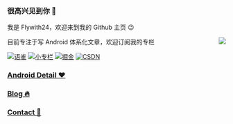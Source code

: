 ### 很高兴见到你 👋


我是 Flywith24，欢迎来到我的 Github 主页 😉

<img align="right" src="https://github-readme-stats.vercel.app/api?username=Flywith24&count_private=true&show_icons=true&hide=prs&hide_title=true"/>

目前专注于写 Android 体系化文章，欢迎订阅我的专栏

[![语雀](https://cdn.jsdelivr.net/gh/Flywith24/Album/img/20201216140802.png)](https://www.yuque.com/flywith24)
[![小专栏](https://cdn.jsdelivr.net/gh/Flywith24/Album/img/20201216142050.png)](https://xiaozhuanlan.com/detail)
[![掘金](https://cdn.jsdelivr.net/gh/Flywith24/Album/img/20201216141123.png)](https://juejin.cn/user/219558054476792/posts)
[![CSDN](https://cdn.jsdelivr.net/gh/Flywith24/Album/img/20201216141239.png)](https://blog.csdn.net/fly_with_24)

### [Android Detail ❤️](https://xiaozhuanlan.com/detail)


### [Blog 🔥](https://github.com/Flywith24/BlogList)


### [Contact 🤙](https://github.com/Flywith24/Flywith24/wiki/%E8%81%94%E7%B3%BB%E6%96%B9%E5%BC%8F)

